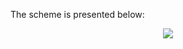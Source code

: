 The scheme is presented below:

<p align="center">
  <img src="https://github.com/denisamirov/solar_clean_system_scripts/assets/102862671/8d909f4c-5ab4-4d37-a92f-adccaad7b125">
</p>
